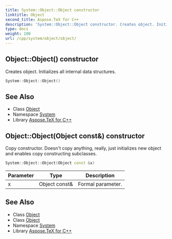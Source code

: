 ```yaml
---
title: System::Object::Object constructor
linktitle: Object
second_title: Aspose.TeX for C++
description: 'System::Object::Object constructor. Creates object. Initializes all internal data structures in C++.'
type: docs
weight: 100
url: /cpp/system/object/object/
---
```

## Object::Object() constructor


Creates object. Initializes all internal data structures.

```cpp
System::Object::Object()
```

## See Also

* Class [Object](../)
* Namespace [System](../../)
* Library [Aspose.TeX for C++](../../../)
## Object::Object(Object const\&) constructor


Copy constructor. Doesn't copy anything, really, just initializes new object and enables copy constructing subclasses.

```cpp
System::Object::Object(Object const &x)
```


| Parameter | Type | Description |
| --- | --- | --- |
| x | Object const\& | Formal parameter. |

## See Also

* Class [Object](../)
* Class [Object](../)
* Namespace [System](../../)
* Library [Aspose.TeX for C++](../../../)

